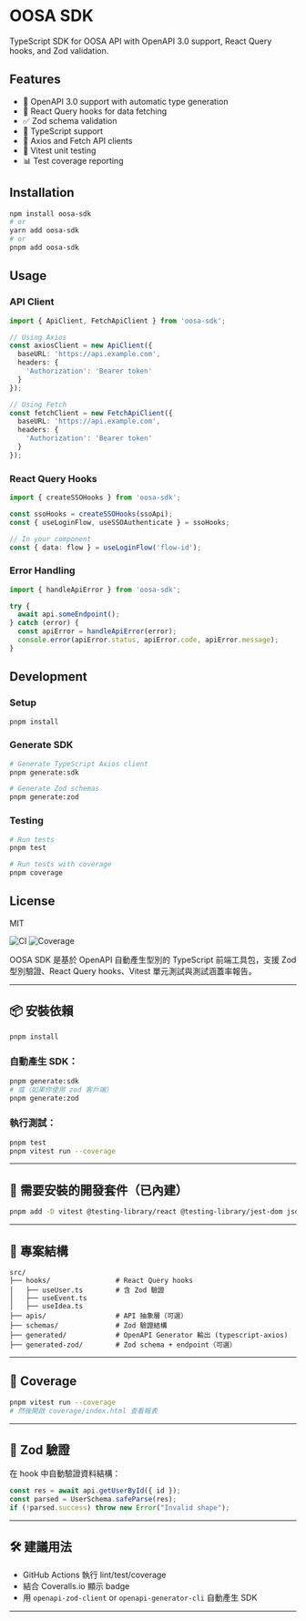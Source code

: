 # OOSA SDK

TypeScript SDK for OOSA API with OpenAPI 3.0 support, React Query hooks, and Zod validation.

## Features

- 🚀 OpenAPI 3.0 support with automatic type generation
- 🔄 React Query hooks for data fetching
- ✅ Zod schema validation
- 🎯 TypeScript support
- 🔌 Axios and Fetch API clients
- 🧪 Vitest unit testing
- 📊 Test coverage reporting

## Installation

```bash
npm install oosa-sdk
# or
yarn add oosa-sdk
# or
pnpm add oosa-sdk
```

## Usage

### API Client

```typescript
import { ApiClient, FetchApiClient } from 'oosa-sdk';

// Using Axios
const axiosClient = new ApiClient({
  baseURL: 'https://api.example.com',
  headers: {
    'Authorization': 'Bearer token'
  }
});

// Using Fetch
const fetchClient = new FetchApiClient({
  baseURL: 'https://api.example.com',
  headers: {
    'Authorization': 'Bearer token'
  }
});
```

### React Query Hooks

```typescript
import { createSSOHooks } from 'oosa-sdk';

const ssoHooks = createSSOHooks(ssoApi);
const { useLoginFlow, useSSOAuthenticate } = ssoHooks;

// In your component
const { data: flow } = useLoginFlow('flow-id');
```

### Error Handling

```typescript
import { handleApiError } from 'oosa-sdk';

try {
  await api.someEndpoint();
} catch (error) {
  const apiError = handleApiError(error);
  console.error(apiError.status, apiError.code, apiError.message);
}
```

## Development

### Setup

```bash
pnpm install
```

### Generate SDK

```bash
# Generate TypeScript Axios client
pnpm generate:sdk

# Generate Zod schemas
pnpm generate:zod
```

### Testing

```bash
# Run tests
pnpm test

# Run tests with coverage
pnpm coverage
```

## License

MIT

![CI](https://github.com/your-org/oosa-sdk/actions/workflows/ci.yml/badge.svg)
![Coverage](https://coveralls.io/repos/github/your-org/oosa-sdk/badge.svg?branch=main)

OOSA SDK 是基於 OpenAPI 自動產生型別的 TypeScript 前端工具包，支援 Zod 型別驗證、React Query hooks、Vitest 單元測試與測試涵蓋率報告。

---

## 📦 安裝依賴

```bash
pnpm install
```

### 自動產生 SDK：
```bash
pnpm generate:sdk
# 或（如果你使用 zod 客戶端）
pnpm generate:zod
```

### 執行測試：
```bash
pnpm test
pnpm vitest run --coverage
```

---

## 🔧 需要安裝的開發套件（已內建）

```bash
pnpm add -D vitest @testing-library/react @testing-library/jest-dom jsdom zod @openapitools/openapi-generator-cli eslint typescript
```

---

## 📁 專案結構

```
src/
├── hooks/                # React Query hooks
│   ├── useUser.ts        # 含 Zod 驗證
│   ├── useEvent.ts
│   ├── useIdea.ts
├── apis/                 # API 抽象層（可選）
├── schemas/              # Zod 驗證結構
├── generated/            # OpenAPI Generator 輸出 (typescript-axios)
├── generated-zod/        # Zod schema + endpoint（可選）
```

---

## 🧪 Coverage

```bash
pnpm vitest run --coverage
# 然後開啟 coverage/index.html 查看報表
```

---

## 🧬 Zod 驗證

在 hook 中自動驗證資料結構：

```ts
const res = await api.getUserById({ id });
const parsed = UserSchema.safeParse(res);
if (!parsed.success) throw new Error("Invalid shape");
```

---

## 🛠 建議用法

- GitHub Actions 執行 lint/test/coverage
- 結合 Coveralls.io 顯示 badge
- 用 `openapi-zod-client` or `openapi-generator-cli` 自動產生 SDK

---
